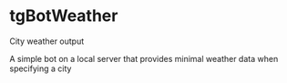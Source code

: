# tgBotWeather
City weather output

A simple bot on a local server that provides minimal weather data when specifying a city

